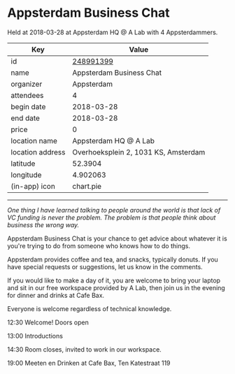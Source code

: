 # Appsterdam Business Chat
Held at 2018-03-28 at Appsterdam HQ @ A Lab with 4 Appsterdammers.
        
|Key|Value
|---|---|
|id|[248991399](https://www.meetup.com/appsterdam/events/248991399/)|
|name|Appsterdam Business Chat|
|organizer|Appsterdam|
|attendees|4|
|begin date|2018-03-28|
|end date|2018-03-28|
|price|0|
|location name|Appsterdam HQ @ A Lab|
|location address|Overhoeksplein 2, 1031 KS, Amsterdam|
|latitude|52.3904|
|longitude|4.902063|
|(in-app) icon|chart.pie|

---

*One thing I have learned talking to people around the world is that lack of VC funding is never the problem. The problem is that people think about business the wrong way.*

Appsterdam Business Chat is your chance to get advice about whatever it is you're trying to do from someone who knows how to do things.

Appsterdam provides coffee and tea, and snacks, typically donuts. If you have special requests or suggestions, let us know in the comments.

If you would like to make a day of it, you are welcome to bring your laptop and sit in our free workspace provided by A Lab, then join us in the evening for dinner and drinks at Cafe Bax.

Everyone is welcome regardless of technical knowledge.

12:30 Welcome! Doors open

13:00 Introductions

14:30 Room closes, invited to work in our workspace.

19:00 Meeten en Drinken at Cafe Bax, Ten Katestraat 119


